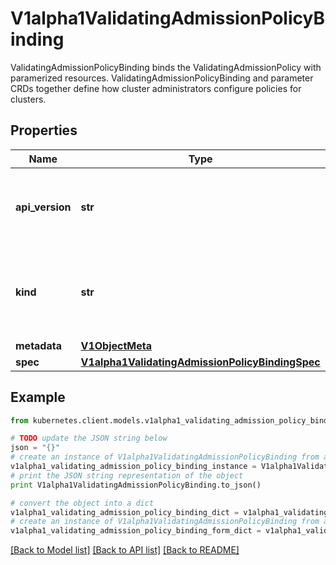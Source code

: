 # V1alpha1ValidatingAdmissionPolicyBinding

ValidatingAdmissionPolicyBinding binds the ValidatingAdmissionPolicy with paramerized resources. ValidatingAdmissionPolicyBinding and parameter CRDs together define how cluster administrators configure policies for clusters.

## Properties
Name | Type | Description | Notes
------------ | ------------- | ------------- | -------------
**api_version** | **str** | APIVersion defines the versioned schema of this representation of an object. Servers should convert recognized schemas to the latest internal value, and may reject unrecognized values. More info: https://git.k8s.io/community/contributors/devel/sig-architecture/api-conventions.md#resources | [optional] 
**kind** | **str** | Kind is a string value representing the REST resource this object represents. Servers may infer this from the endpoint the kubernetes.client submits requests to. Cannot be updated. In CamelCase. More info: https://git.k8s.io/community/contributors/devel/sig-architecture/api-conventions.md#types-kinds | [optional] 
**metadata** | [**V1ObjectMeta**](V1ObjectMeta.md) |  | [optional] 
**spec** | [**V1alpha1ValidatingAdmissionPolicyBindingSpec**](V1alpha1ValidatingAdmissionPolicyBindingSpec.md) |  | [optional] 

## Example

```python
from kubernetes.client.models.v1alpha1_validating_admission_policy_binding import V1alpha1ValidatingAdmissionPolicyBinding

# TODO update the JSON string below
json = "{}"
# create an instance of V1alpha1ValidatingAdmissionPolicyBinding from a JSON string
v1alpha1_validating_admission_policy_binding_instance = V1alpha1ValidatingAdmissionPolicyBinding.from_json(json)
# print the JSON string representation of the object
print V1alpha1ValidatingAdmissionPolicyBinding.to_json()

# convert the object into a dict
v1alpha1_validating_admission_policy_binding_dict = v1alpha1_validating_admission_policy_binding_instance.to_dict()
# create an instance of V1alpha1ValidatingAdmissionPolicyBinding from a dict
v1alpha1_validating_admission_policy_binding_form_dict = v1alpha1_validating_admission_policy_binding.from_dict(v1alpha1_validating_admission_policy_binding_dict)
```
[[Back to Model list]](../README.md#documentation-for-models) [[Back to API list]](../README.md#documentation-for-api-endpoints) [[Back to README]](../README.md)


